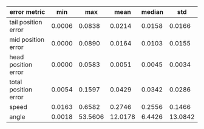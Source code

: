 | error metric         |    min |     max |    mean |   median |     std |
|----------------------|--------|---------|---------|----------|---------|
| tail position error  | 0.0006 |  0.0838 |  0.0214 |   0.0158 |  0.0166 |
| mid position error   | 0.0000 |  0.0890 |  0.0164 |   0.0103 |  0.0155 |
| head position error  | 0.0000 |  0.0583 |  0.0051 |   0.0045 |  0.0034 |
| total position error | 0.0054 |  0.1597 |  0.0429 |   0.0342 |  0.0286 |
| speed                | 0.0163 |  0.6582 |  0.2746 |   0.2556 |  0.1466 |
| angle                | 0.0018 | 53.5606 | 12.0178 |   6.4426 | 13.0842 |